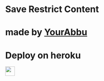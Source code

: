 # Save Restrict Content
# made by [YourAbbu](http://t.me/AsurReborn_bot) 

 
# Deploy on heroku


<a href="https://dashboard.heroku.com/new?template=https://github.com/ImVillenTg/SRC">
     <img height="30px" src="https://img.shields.io/badge/Deploy%20To%20Heroku-blueviolet?style=for-the-badge&logo=heroku">
  </a>
